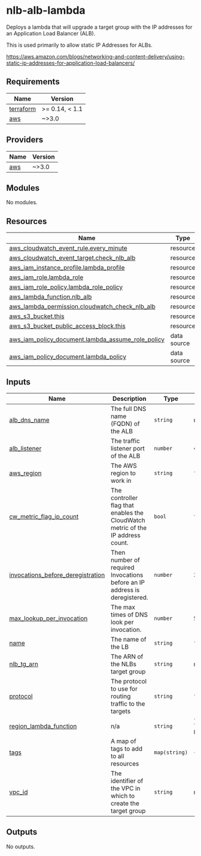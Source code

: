 # nlb-alb-lambda
Deploys a lambda that will upgrade a target group with the IP addresses for an Application Load Balancer (ALB).

This is used primarily to allow static IP Addresses for ALBs.

https://aws.amazon.com/blogs/networking-and-content-delivery/using-static-ip-addresses-for-application-load-balancers/

<!-- BEGINNING OF PRE-COMMIT-TERRAFORM DOCS HOOK -->
## Requirements

| Name | Version |
|------|---------|
| <a name="requirement_terraform"></a> [terraform](#requirement\_terraform) | >= 0.14, < 1.1 |
| <a name="requirement_aws"></a> [aws](#requirement\_aws) | ~>3.0 |

## Providers

| Name | Version |
|------|---------|
| <a name="provider_aws"></a> [aws](#provider\_aws) | ~>3.0 |

## Modules

No modules.

## Resources

| Name | Type |
|------|------|
| [aws_cloudwatch_event_rule.every_minute](https://registry.terraform.io/providers/hashicorp/aws/latest/docs/resources/cloudwatch_event_rule) | resource |
| [aws_cloudwatch_event_target.check_nlb_alb](https://registry.terraform.io/providers/hashicorp/aws/latest/docs/resources/cloudwatch_event_target) | resource |
| [aws_iam_instance_profile.lambda_profile](https://registry.terraform.io/providers/hashicorp/aws/latest/docs/resources/iam_instance_profile) | resource |
| [aws_iam_role.lambda_role](https://registry.terraform.io/providers/hashicorp/aws/latest/docs/resources/iam_role) | resource |
| [aws_iam_role_policy.lambda_role_policy](https://registry.terraform.io/providers/hashicorp/aws/latest/docs/resources/iam_role_policy) | resource |
| [aws_lambda_function.nlb_alb](https://registry.terraform.io/providers/hashicorp/aws/latest/docs/resources/lambda_function) | resource |
| [aws_lambda_permission.cloudwatch_check_nlb_alb](https://registry.terraform.io/providers/hashicorp/aws/latest/docs/resources/lambda_permission) | resource |
| [aws_s3_bucket.this](https://registry.terraform.io/providers/hashicorp/aws/latest/docs/resources/s3_bucket) | resource |
| [aws_s3_bucket_public_access_block.this](https://registry.terraform.io/providers/hashicorp/aws/latest/docs/resources/s3_bucket_public_access_block) | resource |
| [aws_iam_policy_document.lambda_assume_role_policy](https://registry.terraform.io/providers/hashicorp/aws/latest/docs/data-sources/iam_policy_document) | data source |
| [aws_iam_policy_document.lambda_policy](https://registry.terraform.io/providers/hashicorp/aws/latest/docs/data-sources/iam_policy_document) | data source |

## Inputs

| Name | Description | Type | Default | Required |
|------|-------------|------|---------|:--------:|
| <a name="input_alb_dns_name"></a> [alb\_dns\_name](#input\_alb\_dns\_name) | The full DNS name (FQDN) of the ALB | `string` | n/a | yes |
| <a name="input_alb_listener"></a> [alb\_listener](#input\_alb\_listener) | The traffic listener port of the ALB | `number` | `443` | no |
| <a name="input_aws_region"></a> [aws\_region](#input\_aws\_region) | The AWS region to work in | `string` | `"us-east-1"` | no |
| <a name="input_cw_metric_flag_ip_count"></a> [cw\_metric\_flag\_ip\_count](#input\_cw\_metric\_flag\_ip\_count) | The controller flag that enables the CloudWatch metric of the IP address count. | `bool` | `true` | no |
| <a name="input_invocations_before_deregistration"></a> [invocations\_before\_deregistration](#input\_invocations\_before\_deregistration) | Then number of required Invocations before an IP address is deregistered. | `number` | `3` | no |
| <a name="input_max_lookup_per_invocation"></a> [max\_lookup\_per\_invocation](#input\_max\_lookup\_per\_invocation) | The max times of DNS look per invocation. | `number` | `50` | no |
| <a name="input_name"></a> [name](#input\_name) | The name of the LB | `string` | `""` | no |
| <a name="input_nlb_tg_arn"></a> [nlb\_tg\_arn](#input\_nlb\_tg\_arn) | The ARN of the NLBs target group | `string` | n/a | yes |
| <a name="input_protocol"></a> [protocol](#input\_protocol) | The protocol to use for routing traffic to the targets | `string` | `"HTTP"` | no |
| <a name="input_region_lambda_function"></a> [region\_lambda\_function](#input\_region\_lambda\_function) | n/a | `string` | `"blog-posts/static-ip-for-application-load-balancer/populate_NLB_TG_with_ALB.zip"` | no |
| <a name="input_tags"></a> [tags](#input\_tags) | A map of tags to add to all resources | `map(string)` | `{}` | no |
| <a name="input_vpc_id"></a> [vpc\_id](#input\_vpc\_id) | The identifier of the VPC in which to create the target group | `string` | n/a | yes |

## Outputs

No outputs.
<!-- END OF PRE-COMMIT-TERRAFORM DOCS HOOK -->
